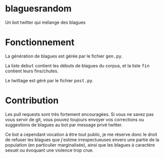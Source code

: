 # blaguesrandom
Un bot twitter qui mélange des blagues

# Fonctionnement

La génération de blagues est gérée par le fichier <tt>gen.py</tt>.

La liste <tt>debut</tt> contient les débuts de blagues du corpus, et la liste <tt>fin</tt>
contient leurs fins/chutes.

Le twittage est géré par le fichier <tt>post.py</tt>.

# Contribution

Les pull requests sont très fortement encouragées. Si vous ne savez pas vous servir de git,
vous pouvez toujours envoyer vos corrections ou suggestions de blagues au bot par message privé twitter.

Ce bot a cependant vocation à être tout public, je me réserve donc le droit de refuser les blagues
que j'estime irrespectueuses envers une partie de la population (en particulier marginalisée),
ainsi que les blagues à caractère sexuel ou évoquant une violence trop crue.
